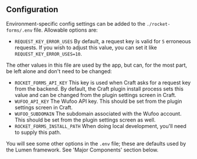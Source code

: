 ## Configuration

Environment-specific config settings can be added to the `./rocket-forms/.env` file. Allowable options are:

* `REQUEST_KEY_ERROR_USES` By default, a request key is valid for `5` erroneous requests. If you wish to adjust this value, you can set it like `REQUEST_KEY_ERROR_USES=10`.

The other values in this file are used by the app, but can, for the most part, be left alone and don't need to be changed:

* `ROCKET_FORMS_API_KEY` This key is used when Craft asks for a request key from the backend. By default, the Craft plugin install process sets this value and can be changed from the plugin settings screen in Craft.
* `WUFOO_API_KEY` The Wufoo API key. This should be set from the plugin settings screen in Craft.
* `WUFOO_SUBDOMAIN` The subdomain associated with the Wufoo account. This should be set from the plugin settings screen as well.
* `ROCKET_FORMS_INSTALL_PATH` When doing local development, you'll need to supply this path.

You will see some other options in the `.env` file; these are defaults used by the Lumen framework. See 'Major Components' section below.